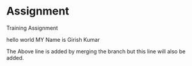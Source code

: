 # Assignment
Training Assignment



hello world MY Name is Girish Kumar


The Above line is added by merging the branch but this line will also be added. 

